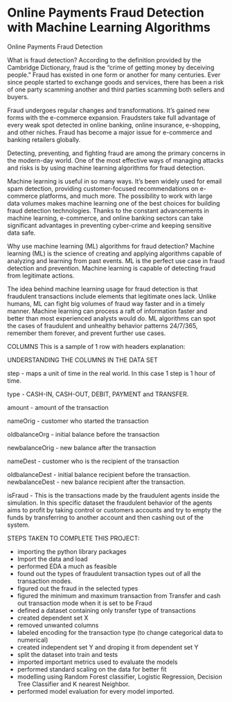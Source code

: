 # Online Payments Fraud Detection with Machine Learning Algorithms
 Online Payments Fraud Detection 

 What is fraud detection?
According to the definition provided by the Cambridge Dictionary, fraud is the “crime of getting money by deceiving people.” Fraud has existed in one form or another for many centuries. Ever since people started to exchange goods and services, there has been a risk of one party scamming another and third parties scamming both sellers and buyers. 

Fraud undergoes regular changes and transformations. It’s gained new forms with the e-commerce expansion. Fraudsters take full advantage of every weak spot detected in online banking, online insurance, e-shopping, and other niches. Fraud has become a major issue for e-commerce and banking retailers globally. 

Detecting, preventing, and fighting fraud are among the primary concerns in the modern-day world. One of the most effective ways of managing attacks and risks is by using machine learning algorithms for fraud detection.

Machine learning is useful in so many ways. It’s been widely used for email spam detection, providing customer-focused recommendations on e-commerce platforms, and much more. The possibility to work with large data volumes makes machine learning one of the best choices for building fraud detection technologies. Thanks to the constant advancements in machine learning, e-commerce, and online banking sectors can take significant advantages in preventing cyber-crime and keeping sensitive data safe. 

Why use machine learning (ML) algorithms for fraud detection?
Machine learning (ML) is the science of creating and applying algorithms capable of analyzing and learning from past events. ML is the perfect use case in fraud detection and prevention. Machine learning is capable of detecting fraud from legitimate actions.

The idea behind machine learning usage for fraud detection is that fraudulent transactions include elements that legitimate ones lack. Unlike humans, ML can fight big volumes of fraud way faster and in a timely manner. Machine learning can process a raft of information faster and better than most experienced analysts would do. ML algorithms can spot the cases of fraudulent and unhealthy behavior patterns 24/7/365, remember them forever, and prevent further use cases.

COLUMNS
This is a sample of 1 row with headers explanation:

UNDERSTANDING THE COLUMNS IN THE DATA SET

step - maps a unit of time in the real world. In this case 1 step is 1 hour of time. 

type - CASH-IN, CASH-OUT, DEBIT, PAYMENT and TRANSFER.

amount - amount of the transaction 

nameOrig - customer who started the transaction

oldbalanceOrg - initial balance before the transaction

newbalanceOrig - new balance after the transaction

nameDest - customer who is the recipient of the transaction

oldbalanceDest - initial balance recipient before the transaction. 
newbalanceDest - new balance recipient after the transaction. 

isFraud - This is the transactions made by the fraudulent agents inside the simulation. In this specific dataset the fraudulent behavior of the agents aims to profit by taking control or customers accounts and try to empty the funds by transferring to another account and then cashing out of the system.

STEPS TAKEN TO COMPLETE THIS PROJECT:
- importing the python library packages
- Import the data and load
- performed EDA a much as feasible
- found out the types of fraudulent transaction types out of all the transaction modes.
- figured out the fraud in the selected types
- figured the minimum and maximum transaction from Transfer and cash out transaction mode when it is set to be Fraud
- defined a dataset containing only transfer type of transactions
- created dependent set X
- removed unwanted columns
- labeled encoding for the transaction type (to change categorical data to numerical)
- created independent set Y and droping it from dependent set Y
- split the dataset into train and tests
- imported important metrics used to evaluate the models
- performed standard scaling on the data for better fit
- modelling using Random Forest classifier, Logistic Regression, Decision Tree Classifier and K nearest Neighbor.
- performed model evaluation for every model imported.